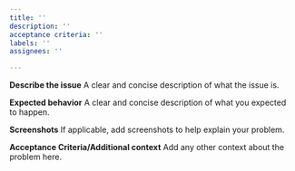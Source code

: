 ```yaml
---
title: ''
description: ''
acceptance criteria: ''
labels: ''
assignees: ''

---
```


**Describe the issue**
A clear and concise description of what the issue is.

**Expected behavior**
A clear and concise description of what you expected to happen.

**Screenshots**
If applicable, add screenshots to help explain your problem.

**Acceptance Criteria/Additional context**
Add any other context about the problem here.
